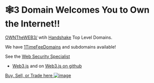 # 🕸3 Domain Welcomes You to Own the Internet!!

[OWNTheWEB3/](http://official.owntheweb3) wtih [Handshake](https://handshake.org/) Top Level Domains.

We have [1TimeFeeDomains](http://home.1timefeedomains/) and subdomains available!

See the [Web Security Specialist](http://admin.websecurityspecialist/)

- [Web3.js](https://web3js.readthedocs.io/en/v1.3.0/) and on [Web3.js on github](https://github.com/ethereum/web3.js/)

[Buy, Sell, or Trade here ![image](https://user-images.githubusercontent.com/37987346/97064635-5a94f300-1575-11eb-93ae-fc71560b1571.png)](https://paxful.com/roots/buy-bitcoin/index?kiosk=WDZdGMqXk7M)
